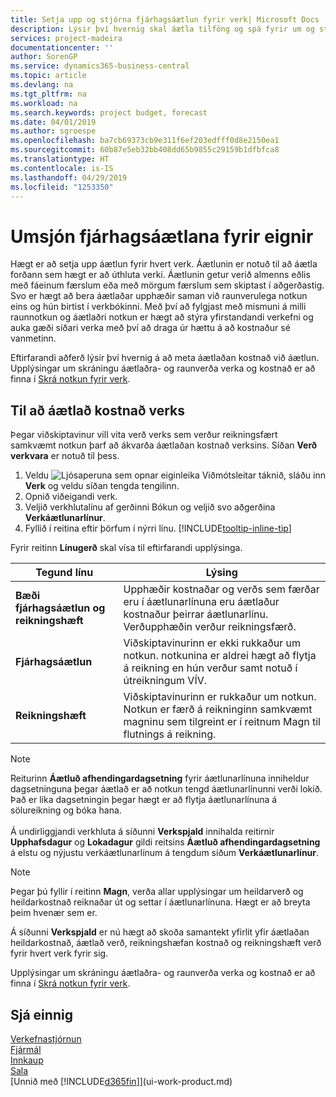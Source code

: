 ```yaml
---
title: Setja upp og stjórna fjárhagsáætlun fyrir verk| Microsoft Docs
description: Lýsir því hvernig skal áætla tilföng og spá fyrir um og stjórna kostnaði verks með því að setja upp fjárhagsáætlun fyrir hvert verk.
services: project-madeira
documentationcenter: ''
author: SorenGP
ms.service: dynamics365-business-central
ms.topic: article
ms.devlang: na
ms.tgt_pltfrm: na
ms.workload: na
ms.search.keywords: project budget, forecast
ms.date: 04/01/2019
ms.author: sgroespe
ms.openlocfilehash: ba7cb69373cb9e311f6ef203edfff0d8e2150ea1
ms.sourcegitcommit: 60b87e5eb32bb408dd65b9855c29159b1dfbfca8
ms.translationtype: HT
ms.contentlocale: is-IS
ms.lasthandoff: 04/29/2019
ms.locfileid: "1253350"
---
```

# <a name="manage-job-budgets"></a>Umsjón fjárhagsáætlana fyrir eignir
Hægt er að setja upp áætlun fyrir hvert verk. Áætlunin er notuð til að áætla forðann sem hægt er að úthluta verki. Áætlunin getur verið almenns eðlis með fáeinum færslum eða með mörgum færslum sem skiptast í aðgerðastig. Svo er hægt að bera áætlaðar upphæðir saman við raunverulega notkun eins og hún birtist í verkbókinni. Með því að fylgjast með mismuni á milli raunnotkun og áætlaðri notkun er hægt að stýra yfirstandandi verkefni og auka gæði síðari verka með því að draga úr hættu á að kostnaður sé vanmetinn.

Eftirfarandi aðferð lýsir því hvernig á að meta áætlaðan kostnað við áætlun. Upplýsingar um skráningu áætlaðra- og raunverða verka og kostnað er að finna í [Skrá notkun fyrir verk](projects-how-record-job-usage.md).  

## <a name="JobBudgetCosts"></a> Til að áætlað kostnað verks
Þegar viðskiptavinur vill vita verð verks sem verður reikningsfært samkvæmt notkun þarf að ákvarða áætlaðan kostnað verksins. Síðan **Verð verkvara** er notuð til þess.

1. Veldu ![Ljósaperuna sem opnar eiginleika Viðmótsleitar](media/ui-search/search_small.png "Segðu mér hvað þú vilt gera") táknið, sláðu inn **Verk** og veldu síðan tengda tengilinn.  
2. Opnið viðeigandi verk.
3. Veljið verkhlutalínu af gerðinni Bókun og veljið svo aðgerðina **Verkáætlunarlínur**.
4. Fyllið í reitina eftir þörfum í nýrri línu. [!INCLUDE[tooltip-inline-tip](includes/tooltip-inline-tip_md.md)]   

Fyrir reitinn **Línugerð** skal vísa til eftirfarandi upplýsinga.  

| Tegund línu | Lýsing |
| --- | --- |
| **Bæði fjárhagsáætlun og reikningshæft** |Upphæðir kostnaðar og verðs sem færðar eru í áætlunarlínuna eru áætlaður kostnaður þeirrar áætlunarlínu. Verðupphæðin verður reikningsfærð. |
| **Fjárhagsáætlun** |Viðskiptavinurinn er ekki rukkaður um notkun. notkunina er aldrei hægt að flytja á reikning en hún verður samt notuð í útreikningum VÍV. |
| **Reikningshæft** |Viðskiptavinurinn er rukkaður um notkun. Notkun er færð á reikninginn samkvæmt magninu sem tilgreint er í reitnum Magn til flutnings á reikning. |

> [!NOTE]  
> Reiturinn **Áætluð afhendingardagsetning** fyrir áætlunarlínuna inniheldur dagsetninguna þegar áætlað er að notkun tengd áætlunarlínunni verði lokið. Það er líka dagsetningin þegar hægt er að flytja áætlunarlínuna á sölureikning og bóka hana. <br /><br /> Á undirliggjandi verkhluta á síðunni **Verkspjald** innihalda reitirnir **Upphafsdagur** og **Lokadagur** gildi reitsins **Áætluð afhendingardagsetning** á elstu og nýjustu verkáætlunarlínum á tengdum síðum **Verkáætlunarlínur**.

> [!NOTE]  
>   Þegar þú fyllir í reitinn **Magn**, verða allar upplýsingar um heildarverð og heildarkostnað reiknaðar út og settar í áætlunarlínuna. Hægt er að breyta þeim hvenær sem er.

Á síðunni **Verkspjald** er nú hægt að skoða samantekt yfirlit yfir áætlaðan heildarkostnað, áætlað verð, reikningshæfan kostnað og reikningshæft verð fyrir hvert verk fyrir sig.

Upplýsingar um skráningu áætlaðra- og raunverða verka og kostnað er að finna í [Skrá notkun fyrir verk](projects-how-record-job-usage.md).

## <a name="see-also"></a>Sjá einnig
[Verkefnastjórnun](projects-manage-projects.md)  
[Fjármál](finance.md)  
[Innkaup](purchasing-manage-purchasing.md)         
[Sala](sales-manage-sales.md)      
[Unnið með [!INCLUDE[d365fin](includes/d365fin_md.md)]](ui-work-product.md)  

